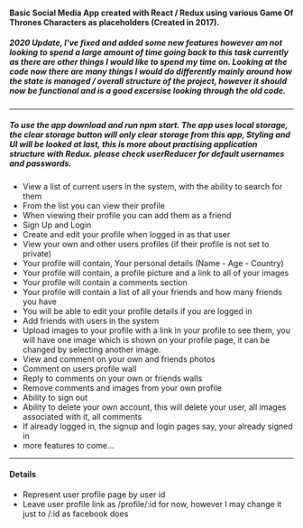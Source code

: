 #### Basic Social Media App created with React / Redux using various Game Of Thrones Characters as placeholders (Created in 2017).
##### 2020 Update, I've fixed and added some new features however am not looking to spend a large amount of time going back to this task currently as there are other things I would like to spend my time on. Looking at the code now there are many things I would do differently mainly around how the state is managed / overall structure of the project, however it should now be functional and is a good excersise looking through the old code.

* * *

##### To use the app download and run npm start. The app uses local storage, the clear storage button will only clear storage from this app, Styling and UI will be looked at last, this is more about practising application structure with Redux. please check userReducer for default usernames and passwords.

*   View a list of current users in the system, with the ability to search for them
*   From the list you can view their profile
*   When viewing their profile you can add them as a friend
*   Sign Up and Login
*   Create and edit your profile when logged in as that user
*   View your own and other users profiles (if their profile is not set to private)
*   Your profile will contain, Your personal details (Name - Age - Country)
*   Your profile will contain, a profile picture and a link to all of your images
*   Your profile will contain a comments section
*   Your profile will contain a list of all your friends and how many friends you have
*   You will be able to edit your profile details if you are logged in
*   Add friends with users in the system
*   Upload images to your profile with a link in your profile to see them, you will have one image which is shown on your profile page, it can be changed by selecting another image.
*   View and comment on your own and friends photos
*   Comment on users profile wall
*   Reply to comments on your own or friends walls
*   Remove comments and images from your own profile
*   Ability to sign out
*   Ability to delete your own account, this will delete your user, all images associated with it, all comments
*   If already logged in, the signup and login pages say, your already signed in
*   more features to come...

* * *

#### Details

*   Represent user profile page by user id
*   Leave user profile link as /profile/:id for now, however I may change it just to /:id as facebook does

